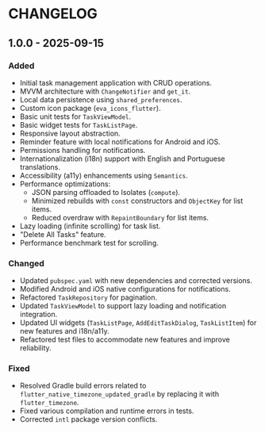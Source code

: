 # CHANGELOG

## 1.0.0 - 2025-09-15

### Added
- Initial task management application with CRUD operations.
- MVVM architecture with `ChangeNotifier` and `get_it`.
- Local data persistence using `shared_preferences`.
- Custom icon package (`eva_icons_flutter`).
- Basic unit tests for `TaskViewModel`.
- Basic widget tests for `TaskListPage`.
- Responsive layout abstraction.
- Reminder feature with local notifications for Android and iOS.
- Permissions handling for notifications.
- Internationalization (i18n) support with English and Portuguese translations.
- Accessibility (a11y) enhancements using `Semantics`.
- Performance optimizations:
    - JSON parsing offloaded to Isolates (`compute`).
    - Minimized rebuilds with `const` constructors and `ObjectKey` for list items.
    - Reduced overdraw with `RepaintBoundary` for list items.
- Lazy loading (infinite scrolling) for task list.
- "Delete All Tasks" feature.
- Performance benchmark test for scrolling.

### Changed
- Updated `pubspec.yaml` with new dependencies and corrected versions.
- Modified Android and iOS native configurations for notifications.
- Refactored `TaskRepository` for pagination.
- Updated `TaskViewModel` to support lazy loading and notification integration.
- Updated UI widgets (`TaskListPage`, `AddEditTaskDialog`, `TaskListItem`) for new features and i18n/a11y.
- Refactored test files to accommodate new features and improve reliability.

### Fixed
- Resolved Gradle build errors related to `flutter_native_timezone_updated_gradle` by replacing it with `flutter_timezone`.
- Fixed various compilation and runtime errors in tests.
- Corrected `intl` package version conflicts.
